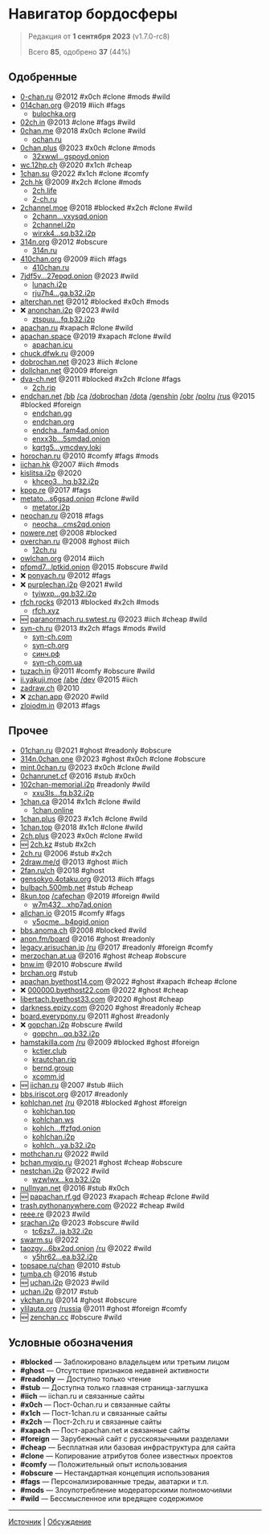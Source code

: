 # Навигатор бордосферы

> Редакция от **1 сентября 2023** (v1.7.0-rc8)
>
> Всего **85**, одобрено **37** (44%)

## Одобренные

  - [0-chan.ru](https://0-chan.ru/) @2012 #x0ch #clone #mods #wild
  - [014chan.org](https://014chan.org/) @2019 #iich #fags
    - [bulochka.org](http://bulochka.org/)
  - [02ch.in](https://02ch.in/) @2013 #clone #fags #wild
  - [0chan.me](https://0chan.me/) @2018 #x0ch #clone #wild
    - [ochan.ru](https://ochan.ru/)
  - [0chan.plus](https://0chan.plus/) @2023 #x0ch #clone #mods
    - [32xwwl...gspoyd.onion](http://32xwwlgnvohjzhlfcgkakdktbscrzsa2fdbrbh43evu4vuxqw3gspoyd.onion/)
  - [wc.12hp.ch](https://wc.12hp.ch/) @2020 #x1ch #cheap
  - [1chan.su](https://1chan.su/) @2022 #x1ch #clone #comfy
  - [2ch.hk](https://2ch.hk/) @2009 #x2ch #clone #mods
    - [2ch.life](https://2ch.life/)
    - [2-ch.ru](https://2-ch.ru/)
  - [2channel.moe](https://2channel.moe/) @2018 #blocked #x2ch #clone #wild
    - [2chann...vxysqd.onion](http://2channel5s3pvmo2364gs25e5xrx7nz6kivqhpj6ihh3df4hykvxysqd.onion/)
    - [2channel.i2p](http://2channel.i2p/)
    - [wirxk4...sq.b32.i2p](http://wirxk4kulmd7v6qmttltnu5nx2vtchzvrg7ewocejrvdjcaiv5sq.b32.i2p/)
  - [314n.org](https://314n.org/) @2012 #obscure
    - [314n.ru](https://314n.ru/)
  - [410chan.org](https://410chan.org/) @2009 #iich #fags
    - [410chan.ru](https://410chan.ru/)
  - [7jdf5v...27epqd.onion](http://7jdf5v63lmgtx2ccnkevo4y63aat6t6aqirxmat7qgcb4bxhhc27epqd.onion/) @2023 #wild
    - [lunach.i2p](http://lunach.i2p/)
    - [rju7h4...ga.b32.i2p](http://rju7h4gwust4ptaiqhql7m7nvor45ez5675v7r3rza2egskkrmga.b32.i2p/)
  - [alterchan.net](https://alterchan.net/) @2012 #blocked #x0ch #mods
  - ❌ [anonchan.i2p](http://anonchan.i2p/) @2023 #wild
    - [ztspuu...fq.b32.i2p](http://ztspuueo7wvmnui5fd4jqjy5dzbc2zgu6cbcyopko2hlz4amcgfq.b32.i2p/)
  - [apachan.ru](http://apachan.ru/) #xapach #clone #wild
  - [apachan.space](https://apachan.space/) @2019 #xapach #clone #wild
    - [apachan.icu](https://apachan.icu/)
  - [chuck.dfwk.ru](https://chuck.dfwk.ru/) @2009
  - [dobrochan.net](https://dobrochan.net/) @2023 #iich #clone
  - [dollchan.net](https://dollchan.net/) @2009 #foreign
  - [dva-ch.net](https://dva-ch.net/) @2011 #blocked #x2ch #clone #fags
    - [2ch.rip](https://2ch.rip/)
  - [endchan.net](https://endchan.net/) [/bb](https://endchan.net/bb) [/ca](https://endchan.net/ca) [/dobrochan](https://endchan.net/dobrochan) [/dota](https://endchan.net/dota) [/genshin](https://endchan.net/genshin) [/obr](https://endchan.net/obr) [/polru](https://endchan.net/polru) [/rus](https://endchan.net/rus) @2015 #blocked #foreign
    - [endchan.gg](https://endchan.gg/)
    - [endchan.org](https://endchan.org/)
    - [endcha...fam4ad.onion](http://endchancxfbnrfgauuxlztwlckytq7rgeo5v6pc2zd4nyqo3khfam4ad.onion/)
    - [enxx3b...5smdad.onion](http://enxx3byspwsdo446jujc52ucy2pf5urdbhqw3kbsfhlfjwmbpj5smdad.onion/)
    - [kqrtg5...ymcdwy.loki](http://kqrtg5wz4qbyjprujkz33gza7r73iw3ainqp1mz5zmu16symcdwy.loki/)
  - [horochan.ru](https://horochan.ru/) @2010 #comfy #fags #mods
  - [iichan.hk](https://iichan.hk/) @2007 #iich #mods
  - [kislitsa.i2p](http://kislitsa.i2p/) @2020
    - [khceo3...hq.b32.i2p](http://khceo3smaxtng2tnuicmcbhdnkk2j6myi4nkigcux76qh3aabdhq.b32.i2p/)
  - [kpop.re](https://kpop.re/) @2017 #fags
  - [metato...s6gsad.onion](http://metatorrkdagnx2njwvnzqeclsk3qbwabr6hori4vmivj25qy6s6gsad.onion/) #clone #wild
    - [metator.i2p](http://metator.i2p/)
  - [neochan.ru](https://neochan.ru/) @2018 #fags
    - [neocha...cms2qd.onion](http://neochan7n7xp2v6yvw2u6zedciwlhot4kwftqpuoxrjwet3iprcms2qd.onion/)
  - [nowere.net](https://nowere.net/) @2008 #blocked
  - [overchan.ru](http://overchan.ru/) @2008 #ghost #iich
    - [12ch.ru](http://12ch.ru/)
  - [owlchan.org](https://owlchan.org/) @2014 #iich
  - [pfpmd7...lptkid.onion](http://pfpmd7dd5ijt4add2sfi4djsaij4u3ebvnwvyvuj6aeipe2f5llptkid.onion/) @2015 #obscure #wild
  - ❌ [ponyach.ru](https://ponyach.ru/) @2012 #fags
  - ❌ [purplechan.i2p](http://purplechan.i2p/) @2021 #wild
    - [tyiwxp...gq.b32.i2p](http://tyiwxpgs7syjvz3cha3uckaxgondtiktlsvriebyy4qmzgbaj3gq.b32.i2p/)
  - [rfch.rocks](https://rfch.rocks/) @2013 #blocked #x2ch #mods
    - [rfch.xyz](https://rfch.xyz/)
  - 🆕 [paranormach.ru.swtest.ru](http://paranormach.ru.swtest.ru/) @2023 #iich #cheap #wild
  - [syn-ch.ru](https://syn-ch.ru/) @2013 #x2ch #fags #mods #wild
    - [syn-ch.com](https://syn-ch.com/)
    - [syn-ch.org](https://syn-ch.org/)
    - [синч.рф](https://синч.рф/)
    - [syn-ch.com.ua](https://syn-ch.com.ua/)
  - [tuzach.in](https://tuzach.in/) @2011 #comfy #obscure #wild
  - [ii.yakuji.moe](https://ii.yakuji.moe/) [/abe](https://ii.yakuji.moe/abe) [/dev](https://ii.yakuji.moe/dev) @2015 #iich
  - [zadraw.ch](http://zadraw.ch/) @2010
  - ❌ [zchan.app](https://zchan.app/) @2020 #wild
  - [zloiodm.in](https://zloiodm.in/) @2013 #fags

## Прочее

  - [01chan.ru](http://01chan.ru/) @2021 #ghost #readonly #obscure
  - [314n.0chan.one](https://314n.0chan.one/) @2023 #ghost #x0ch #clone #obscure
  - [mint.0chan.ru](https://mint.0chan.ru/) @2023 #x0ch #clone #wild
  - [0chanrunet.cf](https://0chanrunet.cf/) @2016 #stub #x0ch
  - [102chan-memorial.i2p](http://102chan-memorial.i2p/) #readonly #wild
    - [xxu3ls...fq.b32.i2p](http://xxu3lso4h2rh6wmrxiou3ax7r7la7x6dhoepnku3jvrlwp35pefq.b32.i2p/)
  - [1chan.ca](https://1chan.ca/) @2014 #x1ch #clone #wild
    - [1chan.online](https://1chan.online/)
  - [1chan.plus](https://1chan.plus/) @2023 #x1ch #clone #wild
  - [1chan.top](https://1chan.top/) @2018 #x1ch #clone #wild
  - [2ch.plus](https://2ch.plus/) @2023 #x0ch #clone #wild
  - 🆕 [2ch.kz](http://2ch.kz/) #stub #x2ch
  - [2ch.ru](http://2ch.ru/) @2006 #stub #x2ch
  - [2draw.me/d](https://2draw.me/d) @2013 #ghost #iich
  - [2fan.ru/ch](https://2fan.ru/ch) @2018 #ghost
  - [gensokyo.4otaku.org](https://gensokyo.4otaku.org/) @2013 #iich #fags
  - [bulbach.500mb.net](http://bulbach.500mb.net/) #stub #cheap
  - [8kun.top](https://8kun.top/) [/cafechan](https://8kun.top/cafechan) @2019 #foreign #wild
    - [w7m432...xhp7ad.onion](http://w7m432cocr665kf5tlpcxojwldajr3njd2etcxwhpbrt44eemuxhp7ad.onion/)
  - [allchan.io](https://allchan.io/) @2015 #comfy #fags
    - [v5ocme...b4pgid.onion](http://v5ocmeo5igswk45cq3vpo5iomjxy6spzugaqwfx3ublqbxdffbb4pgid.onion/)
  - [bbs.anoma.ch](https://bbs.anoma.ch/) @2008 #blocked #wild
  - [anon.fm/board](https://anon.fm/board) @2016 #ghost #readonly
  - [legacy.arisuchan.jp](https://legacy.arisuchan.jp/) [/ru](https://legacy.arisuchan.jp/ru) @2017 #readonly #foreign #comfy
  - [merzochan.at.ua](https://merzochan.at.ua/) @2016 #ghost #cheap #obscure
  - [bnw.im](http://bnw.im/) @2010 #obscure #wild
  - [brchan.org](https://brchan.org/) #stub
  - [apachan.byethost14.com](http://apachan.byethost14.com/) @2022 #ghost #xapach #cheap #clone
  - ❌ [000000.byethost22.com](http://000000.byethost22.com/) @2022 #ghost #cheap
  - [libertach.byethost33.com](http://libertach.byethost33.com/) @2020 #ghost #cheap
  - [darkness.epizy.com](http://darkness.epizy.com/) @2020 #ghost #readonly #cheap
  - [board.everypony.ru](https://board.everypony.ru/) @2011 #ghost #readonly
  - ❌ [gopchan.i2p](http://gopchan.i2p/) #obscure #wild
    - [gopchn...qq.b32.i2p](https://gopchnqtt2thncw263t32kg3wav567kf5lhzpzqcbnp5diofnhqq.b32.i2p/)
  - [hamstakilla.com](https://hamstakilla.com/) [/ru](https://hamstakilla.com/ru) @2009 #blocked #ghost #foreign
    - [kctier.club](https://kctier.club/)
    - [krautchan.rip](https://krautchan.rip/)
    - [bernd.group](https://bernd.group/)
    - [xcomm.id](https://xcomm.id/)
  - 🆕 [iichan.ru](http://iichan.ru/) @2007 #stub #iich
  - [bbs.iriscot.org](https://bbs.iriscot.org/) @2017 #readonly
  - [kohlchan.net](https://kohlchan.net/) [/ru](https://kohlchan.net/ru) @2018 #blocked #ghost #foreign
    - [kohlchan.top](https://kohlchan.top/)
    - [kohlchan.ws](https://kohlchan.ws/)
    - [kohlch...ffzfqd.onion](http://kohlchanvwpfx6hthoti5fvqsjxgcwm3tmddvpduph5fqntv5affzfqd.onion/)
    - [kohlchan.i2p](http://kohlchan.i2p/)
    - [kohlch...ya.b32.i2p](http://kohlchanvn6vtsujobyw4pt5naaszmxqutd5hsdatmxfe2qaqhya.b32.i2p/)
  - [mothchan.ru](https://mothchan.ru/) @2022 #wild
  - [bchan.myqip.ru](https://bchan.myqip.ru/) @2021 #ghost #cheap #obscure
  - [nestchan.i2p](http://nestchan.i2p/) @2022 #wild
    - [wzwlwx...kq.b32.i2p](http://wzwlwxju3orzbuld7cjtia2z4fqp2vt7orjdzmsz3ynlqr3ewokq.b32.i2p/)
  - [nullnyan.net](https://nullnyan.net/) @2016 #stub #x0ch
  - 🆕 [papachan.rf.gd](https://papachan.rf.gd/) @2023 #xapach #cheap #clone #wild
  - [trash.pythonanywhere.com](https://trash.pythonanywhere.com/) @2022 #cheap #wild
  - [reee.re](https://reee.re/) @2023 #wild
  - [srachan.i2p](http://srachan.i2p/) @2023 #obscure #wild
    - [tc6zs7...ja.b32.i2p](http://tc6zs7ddxl3vlfvug2ynvrklq2z6eslgwxj3gcksxs3tz7saseja.b32.i2p/)
  - [swarm.su](https://swarm.su/) @2022
  - [taozgy...6bx2qd.onion](http://taozgyb2jfbj567lzvfjse4c2snsb37tq3o2iucflxqoilogwc6bx2qd.onion/) [/ru](http://taozgyb2jfbj567lzvfjse4c2snsb37tq3o2iucflxqoilogwc6bx2qd.onion/ru) @2022 #wild
    - [y5hr62...ea.b32.i2p](http://y5hr627jx2kzyaxlg3i5ohbmlj37eduamz67qd23kkg3dy4hg5ea.b32.i2p/)
  - [topsape.ru/chan](http://topsape.ru/chan) @2010 #stub
  - [tumba.ch](https://tumba.ch/) @2016 #stub
  - 🆕 [uchan.i2p](https://uchan.i2p/) @2023 #wild
  - [uchan.i2p](https://uchan.i2p/) @2017 #stub
  - [vkchan.ru](https://vkchan.ru/) @2014 #ghost #obscure
  - [ylilauta.org](https://ylilauta.org/) [/russia](https://ylilauta.org/russia) @2011 #ghost #foreign #comfy
  - 🆕 [zenchan.cc](https://zenchan.cc/) #obscure #wild

## Условные обозначения

  - **#blocked** — Заблокировано владельцем или третьим лицом
  - **#ghost** — Отсутствие признаков недавней активности
  - **#readonly** — Доступно только чтение
  - **#stub** — Доступна только главная страница-заглушка
  - **#iich** — iichan.ru и связанные сайты
  - **#x0ch** — Пост-0chan.ru и связанные сайты
  - **#x1ch** — Пост-1chan.ru и связанные сайты
  - **#x2ch** — Пост-2ch.ru и связанные сайты
  - **#xapach** — Пост-apachan.net и связанные сайты
  - **#foreign** — Зарубежный сайт с русскоязычными разделами
  - **#cheap** — Бесплатная или базовая инфраструктура для сайта
  - **#clone** — Копирование атрибутов более известных проектов
  - **#comfy** — Положительный опыт использования
  - **#obscure** — Нестандартная концепция использования
  - **#fags** — Персонализированные треды, аватарки и т.п.
  - **#mods** — Злоупотребление модераторскими полномочиями
  - **#wild** — Бессмысленное или вредящее содержимое

---

[Источник](https://github.com/austrellum/navigator) | [Обсуждение](https://wc.12hp.ch/wc/res/950.html)
